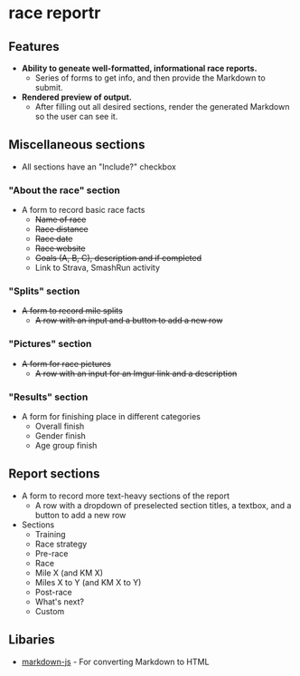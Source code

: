 # race reportr

## Features
* **Ability to geneate well-formatted, informational race reports.**
  * Series of forms to get info, and then provide the Markdown to submit.
* **Rendered preview of output.**
  * After filling out all desired sections, render the generated Markdown so the user can see it.

## Miscellaneous sections
* All sections have an "Include?" checkbox 

### "About the race" section
* A form to record basic race facts
  * ~~Name of race~~
  * ~~Race distance~~
  * ~~Race date~~
  * ~~Race website~~
  * ~~Goals (A, B, C), description and if completed~~
  * Link to Strava, SmashRun activity
  
### "Splits" section
* ~~A form to record mile splits~~
  * ~~A row with an input and a button to add a new row~~
  
### "Pictures" section
* ~~A form for race pictures~~
  * ~~A row with an input for an Imgur link and a description~~
  
### "Results" section
* A form for finishing place in different categories
  * Overall finish
  * Gender finish
  * Age group finish
  
## Report sections
* A form to record more text-heavy sections of the report
  * A row with a dropdown of preselected section titles, a textbox, and a button to add a new row
* Sections
  * Training
  * Race strategy
  * Pre-race
  * Race
  * Mile X (and KM X)
  * Miles X to Y (and KM X to Y)
  * Post-race
  * What's next?
  * Custom
  
## Libaries
* [markdown-js](https://github.com/evilstreak/markdown-js) - For converting Markdown to HTML